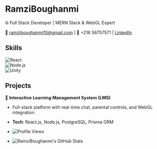 # RamziBoughanmi
 
🌐 Full Stack Developer | MERN Stack & WebGL Expert  

📧 ramziboughanmi10@gmail.com | 📱 +216 56757571 | [LinkedIn](https://linkedin.com/in/ramzi-boughanmi)  

## Skills  
![React](https://img.shields.io/badge/-React-61DAFB?logo=react)  
![Node.js](https://img.shields.io/badge/-Node.js-339933?logo=nodedotjs)  
![Unity](https://img.shields.io/badge/-Unity-100000?logo=unity)  

## Projects  
🚀 **Interactive Learning Management System (LMS)**  
- Full-stack platform with real-time chat, parental controls, and WebGL integration.  
- **Tech**: React.js, Node.js, PostgreSQL, Prisma ORM

- ![Profile Views](https://komarev.com/ghpvc/?username=Ramzi-Boughanmi&style=flat)

- ![RamziBoughanmi's GitHub Stats](https://github-readme-stats.vercel.app/api?username=RamziBoughanmi&show_icons=true)  
